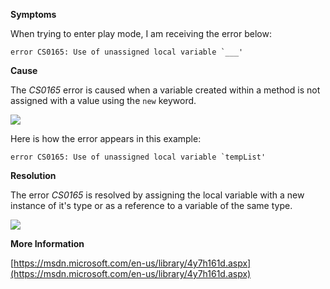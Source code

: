 

**Symptoms**



When trying to enter play mode, I am receiving the error below:


```
error CS0165: Use of unassigned local variable `___'
```


**Cause**



The  *CS0165* error is caused when a variable created within a method is not assigned with a value using the `new` keyword.



![](/hc/en-us/article_attachments/202060616/CS0165_a.png)



Here is how the error appears in this example:


```
error CS0165: Use of unassigned local variable `tempList'
```


**Resolution**



The error  *CS0165* is resolved by assigning the local variable with a new instance of it's type or as a reference to a variable of the same type.



![](/hc/en-us/article_attachments/202213543/CS0165_b.png)



**More Information**



[https://msdn.microsoft.com/en-us/library/4y7h161d.aspx](https://msdn.microsoft.com/en-us/library/4y7h161d.aspx)






